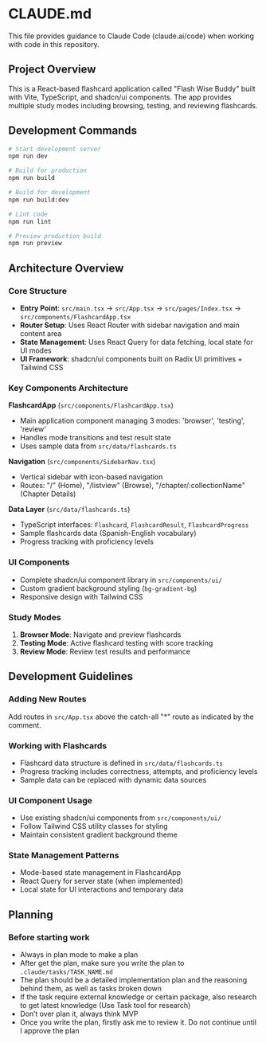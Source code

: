 # CLAUDE.md

This file provides guidance to Claude Code (claude.ai/code) when working with code in this repository.

## Project Overview

This is a React-based flashcard application called "Flash Wise Buddy" built with Vite, TypeScript, and shadcn/ui components. The app provides multiple study modes including browsing, testing, and reviewing flashcards.

## Development Commands

```bash
# Start development server
npm run dev

# Build for production
npm run build

# Build for development
npm run build:dev

# Lint code
npm run lint

# Preview production build
npm run preview
```

## Architecture Overview

### Core Structure
- **Entry Point**: `src/main.tsx` → `src/App.tsx` → `src/pages/Index.tsx` → `src/components/FlashcardApp.tsx`
- **Router Setup**: Uses React Router with sidebar navigation and main content area
- **State Management**: Uses React Query for data fetching, local state for UI modes
- **UI Framework**: shadcn/ui components built on Radix UI primitives + Tailwind CSS

### Key Components Architecture

**FlashcardApp** (`src/components/FlashcardApp.tsx`)
- Main application component managing 3 modes: 'browser', 'testing', 'review'
- Handles mode transitions and test result state
- Uses sample data from `src/data/flashcards.ts`

**Navigation** (`src/components/SidebarNav.tsx`)
- Vertical sidebar with icon-based navigation
- Routes: "/" (Home), "/listview" (Browse), "/chapter/:collectionName" (Chapter Details)

**Data Layer** (`src/data/flashcards.ts`)
- TypeScript interfaces: `Flashcard`, `FlashcardResult`, `FlashcardProgress`
- Sample flashcards data (Spanish-English vocabulary)
- Progress tracking with proficiency levels

### UI Components
- Complete shadcn/ui component library in `src/components/ui/`
- Custom gradient background styling (`bg-gradient-bg`)
- Responsive design with Tailwind CSS

### Study Modes
1. **Browser Mode**: Navigate and preview flashcards
2. **Testing Mode**: Active flashcard testing with score tracking
3. **Review Mode**: Review test results and performance

## Development Guidelines

### Adding New Routes
Add routes in `src/App.tsx` above the catch-all "*" route as indicated by the comment.

### Working with Flashcards
- Flashcard data structure is defined in `src/data/flashcards.ts`
- Progress tracking includes correctness, attempts, and proficiency levels
- Sample data can be replaced with dynamic data sources

### UI Component Usage
- Use existing shadcn/ui components from `src/components/ui/`
- Follow Tailwind CSS utility classes for styling
- Maintain consistent gradient background theme

### State Management Patterns
- Mode-based state management in FlashcardApp
- React Query for server state (when implemented)
- Local state for UI interactions and temporary data

## Planning 

### Before starting work
- Always in plan mode to make a plan
- After get the plan, make sure you write the plan to `.claude/tasks/TASK_NAME.md`
- The plan should be a detailed implementation plan and the reasoning behind them, as well as tasks broken down
- If the task require external knowledge or certain package, also research to get latest knowledge (Use Task tool for research)
- Don’t over plan it, always think MVP
- Once you write the plan, firstly ask me to review it. Do not continue until I approve the plan